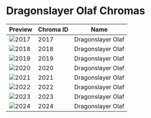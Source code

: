 # Dragonslayer Olaf Chromas



| Preview | Chroma ID | Name |
|---------|-----------|------|
| ![2017](https://raw.communitydragon.org/latest/plugins/rcp-be-lol-game-data/global/default/v1/champion-chroma-images/2/2017.png) | 2017 | Dragonslayer Olaf |
| ![2018](https://raw.communitydragon.org/latest/plugins/rcp-be-lol-game-data/global/default/v1/champion-chroma-images/2/2018.png) | 2018 | Dragonslayer Olaf |
| ![2019](https://raw.communitydragon.org/latest/plugins/rcp-be-lol-game-data/global/default/v1/champion-chroma-images/2/2019.png) | 2019 | Dragonslayer Olaf |
| ![2020](https://raw.communitydragon.org/latest/plugins/rcp-be-lol-game-data/global/default/v1/champion-chroma-images/2/2020.png) | 2020 | Dragonslayer Olaf |
| ![2021](https://raw.communitydragon.org/latest/plugins/rcp-be-lol-game-data/global/default/v1/champion-chroma-images/2/2021.png) | 2021 | Dragonslayer Olaf |
| ![2022](https://raw.communitydragon.org/latest/plugins/rcp-be-lol-game-data/global/default/v1/champion-chroma-images/2/2022.png) | 2022 | Dragonslayer Olaf |
| ![2023](https://raw.communitydragon.org/latest/plugins/rcp-be-lol-game-data/global/default/v1/champion-chroma-images/2/2023.png) | 2023 | Dragonslayer Olaf |
| ![2024](https://raw.communitydragon.org/latest/plugins/rcp-be-lol-game-data/global/default/v1/champion-chroma-images/2/2024.png) | 2024 | Dragonslayer Olaf |